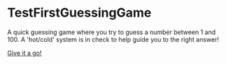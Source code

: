 # TestFirstGuessingGame


A quick guessing game where you try to guess a number between 1 and 100. A 'hot/cold' system is in check to help guide you to the right answer!

<a href = http://christianevans214.github.io/> Give it a go! </a>
